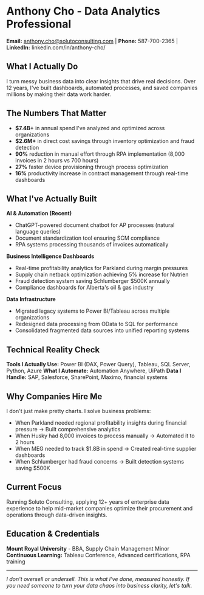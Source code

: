 # Anthony Cho - Data Analytics Professional

**Email:** anthony.cho@solutoconsulting.com | **Phone:** 587-700-2365 | **LinkedIn:** linkedin.com/in/anthony-cho/

## What I Actually Do

I turn messy business data into clear insights that drive real decisions. Over 12 years, I've built dashboards, automated processes, and saved companies millions by making their data work harder.

## The Numbers That Matter

- **$7.4B+** in annual spend I've analyzed and optimized across organizations
- **$2.6M+** in direct cost savings through inventory optimization and fraud detection
- **90%** reduction in manual effort through RPA implementation (8,000 invoices in 2 hours vs 700 hours)
- **27%** faster device provisioning through process optimization
- **16%** productivity increase in contract management through real-time dashboards

## What I've Actually Built

**AI & Automation (Recent)**
- ChatGPT-powered document chatbot for AP processes (natural language queries)
- Document standardization tool ensuring SCM compliance
- RPA systems processing thousands of invoices automatically

**Business Intelligence Dashboards**
- Real-time profitability analytics for Parkland during margin pressures
- Supply chain netback optimization achieving 5% increase for Nutrien
- Fraud detection system saving Schlumberger $500K annually
- Compliance dashboards for Alberta's oil & gas industry

**Data Infrastructure**
- Migrated legacy systems to Power BI/Tableau across multiple organizations
- Redesigned data processing from OData to SQL for performance
- Consolidated fragmented data sources into unified reporting systems

## Technical Reality Check

**Tools I Actually Use:** Power BI (DAX, Power Query), Tableau, SQL Server, Python, Azure
**What I Automate:** Automation Anywhere, UiPath
**Data I Handle:** SAP, Salesforce, SharePoint, Maximo, financial systems

## Why Companies Hire Me

I don't just make pretty charts. I solve business problems:
- When Parkland needed regional profitability insights during financial pressure → Built comprehensive analytics
- When Husky had 8,000 invoices to process manually → Automated it to 2 hours
- When MEG needed to track $1.8B in spend → Created real-time supplier dashboards
- When Schlumberger had fraud concerns → Built detection systems saving $500K

## Current Focus

Running Soluto Consulting, applying 12+ years of enterprise data experience to help mid-market companies optimize their procurement and operations through data-driven insights.

## Education & Credentials

**Mount Royal University** - BBA, Supply Chain Management Minor  
**Continuous Learning:** Tableau Conference, Advanced certifications, RPA training

---

*I don't oversell or undersell. This is what I've done, measured honestly. If you need someone to turn your data chaos into business clarity, let's talk.*